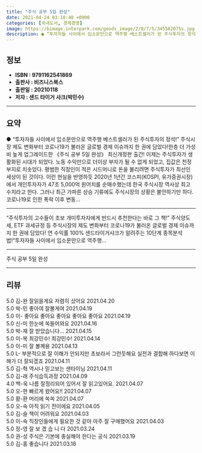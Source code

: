 ```yaml
---
title: "주식 공부 5일 완성"
date: 2021-04-24 03:10:40 +0900
categories: [국내도서, 경제경영]
image: https://bimage.interpark.com/goods_image/2/0/7/5/345582075s.jpg
description: ● “투자자들 사이에서 입소문만으로 역주행 베스트셀러가 된 주식투자의 정석!” 주식시장 제도 변화부터 코로나19가 불러온 글로벌 경제 이슈까지 한 권에 담았다!한층 더 가성비 높게 업그레이드한 《주식 공부 5일 완성》 최신개정판 출간! 이제는 주식투자가 생활화된 시대가 되었다. 노동
---
```


## **정보**

- **ISBN : 9791162541869**
- **출판사 : 비즈니스북스**
- **출판일 : 20210118**
- **저자 : 샌드 타이거 샤크(박민수)**

------



## **요약**

●  “투자자들 사이에서 입소문만으로 역주행 베스트셀러가 된 주식투자의 정석!” 주식시장 제도 변화부터 코로나19가 불러온 글로벌 경제 이슈까지 한 권에 담았다!한층 더 가성비 높게 업그레이드한 《주식 공부 5일 완성》 최신개정판 출간! 이제는 주식투자가 생활화된 시대가 되었다. 노동 수익만으로 더이상 부자가 될 수 없게 되었고, 집값은 천정부지로 치솟았다. 평범한 직장인이 적은 시드머니로 돈을 불리려면 주식투자가 최선인 세상이 된 것이다. 이런 현실을 반영하듯 2020년 1년간 코스피(KOSPI, 유가증권시장)에서 개인투자자가 47조 5,000억 원어치를 순매수했는데 한국 주식시장 역사상 최고 수치라고 한다. 그러나 최근 가파른 상승 기류에도 주식시장의 상황은 불안하기만 하다. 코로나19로 인한 폭락 이후 변동...

------

“주식투자의 고수들이 초보 개미투자자에게 반드시 추천한다는 바로 그 책!”
주식양도세, ETF 과세규정 등 주식시장의 제도 변화부터 
코로나19가 불러온 글로벌 경제 이슈까지 한 권에 담았다!
연 수익률 100% 샌드타이거샤크가 알려주는 10단계 종목분석법!“투자자들 사이에서 입소문만으로 역주행... 

------


주식 공부 5일 완성 

------


## **리뷰** 

5.0 김-완 잘읽을게요  저렴히 샀어요 2021.04.20 <br/>5.0 박-민 좋아여 잘볼게여 2021.04.19 <br/>5.0 이- 좋아요 좋아요 좋아요 좋아요 좋아요 2021.04.19 <br/>5.0 신-미 한눈에 쏙들어와요 2021.04.16 <br/>5.0 박-재 잘 받았습니다... 2021.04.15 <br/>5.0 이-복 최강민수! 최강민수! 2021.04.14 <br/>5.0 이-미 잘 볼께용 2021.04.13 <br/>5.0 L- 부분적으로 잘 이해가 안되지만 초보라서 그런듯해요 실전과 결합해 하다보면 이해가 더 잘되겠죠  2021.04.11 <br/>5.0 김-혁 역시나 믿고보는 샌타이님 2021.04.11 <br/>5.0 김-래 주식습득과정 2021.04.09 <br/>4.0 백-욱 나름 잘정리되어 있어서 잘 읽고있어요. 2021.04.07 <br/>5.0 오-현 빠르게 왔어요!! 2021.04.07 <br/>5.0 황-환 머리에 쏙쏙 2021.04.07 <br/>5.0 오-숙 아직 읽기 전이에요 2021.04.05 <br/>5.0 김-슬 책이 어려워요 2021.04.03 <br/>5.0 이-숙 직장인들에게 필요한 것 같아 아주 잘 구매했어요 2021.04.03 <br/>5.0 정-영 잘 보 겠 습 니 다 2021.03.24 <br/>5.0 권-성 주식은 기본에 충실해야 한다는 공식 2021.03.19 <br/>5.0 김-홍 좋습니다 2021.03.18 <br/>